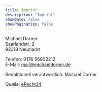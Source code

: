 ```yaml
---
title: Imprint
description: "Imprint"
showDate: false
showPagination: false
---
```


Michael Dorner<br>
Saarlandstr. 2<br>
92318 Neumarkt

Telefon: 0176 56802212<br>
E-Mail: mail@michaeldorner.de

Redaktionell verantwortlich: Michael Dorner

Quelle: [eRecht24](e-recht24.de)